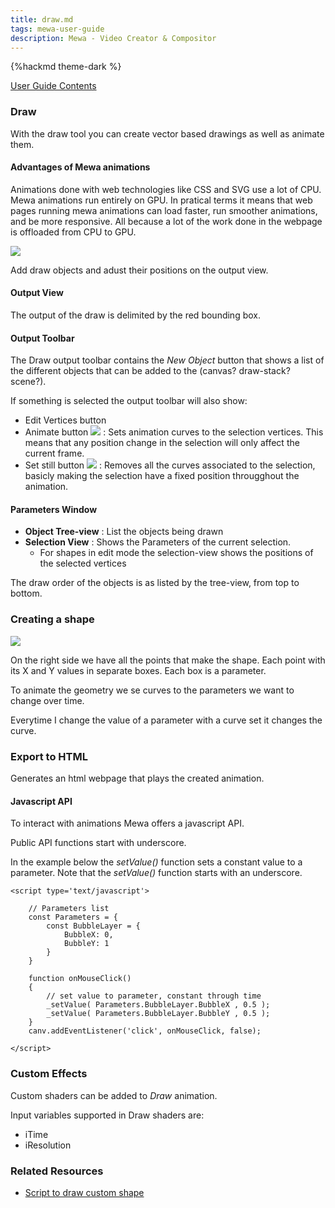 ```yaml
---
title: draw.md
tags: mewa-user-guide
description: Mewa - Video Creator & Compositor
---
```


{%hackmd theme-dark %}

[User Guide Contents](https://hackmd.io/@k--5gSDXTFSeySUer_0emQ/BJEudBf-F)

### Draw


With the draw tool you can create vector based drawings as well as animate them.

#### Advantages of Mewa animations

Animations done with web technologies like CSS and SVG use a lot of CPU. Mewa animations run entirely on GPU. In pratical terms it means that web pages running mewa animations can load faster, run smoother animations, and be more responsive. All because a lot of the work done in the webpage is offloaded from CPU to GPU.


![](https://i.imgur.com/Dk73byA.png)


Add draw objects and adust their positions on the output view.



#### Output View

The output of the draw is delimited by the red bounding box.

#### Output Toolbar

The Draw output toolbar contains the *New Object* button that shows a list of the different objects that can be added to the (canvas? draw-stack? scene?).

If something is selected the output toolbar will also show:
* Edit Vertices button
* Animate button ![](https://i.imgur.com/u3spLyO.png) : Sets animation curves to the selection vertices. This means that any position change in the selection will only affect the current frame.
* Set still button ![](https://i.imgur.com/LHmYzqT.png) : Removes all the curves associated to the selection, basicly making the selection have a fixed position througghout the animation.


#### Parameters Window

* **Object Tree-view** : List the objects being drawn
* **Selection View** : Shows the Parameters of the current selection. 
   * For shapes in edit mode the selection-view shows the positions of the selected vertices


The draw order of the objects is as listed by the tree-view, from top to bottom.

### Creating a shape

![](https://i.imgur.com/Gist6YO.png)

On the right side we have all the points that make the shape. Each point with its X and Y values in separate boxes.
Each box is a parameter.

To animate the geometry we se curves to the parameters we want to change over time.

Everytime I change the value of a parameter with a curve set it changes the curve.




### Export to HTML

Generates an html webpage that plays the created animation.

#### Javascript API

To interact with animations Mewa offers a javascript API.

Public API functions start with underscore.

In the example below the *setValue()* function sets a constant value to a parameter. Note that the *setValue()* function starts with an underscore.
```
<script type='text/javascript'>

    // Parameters list
    const Parameters = {
        const BubbleLayer = {
            BubbleX: 0,
            BubbleY: 1
        }
    }

    function onMouseClick()
    {
        // set value to parameter, constant through time
        _setValue( Parameters.BubbleLayer.BubbleX , 0.5 );
        _setValue( Parameters.BubbleLayer.BubbleY , 0.5 );
    }
    canv.addEventListener('click', onMouseClick, false);
    
</script>
```

### Custom Effects

Custom shaders can be added to *Draw* animation.

Input variables supported in Draw shaders are:

* iTime
* iResolution

### Related Resources

* [Script to draw custom shape](http://mewa.app/webstore/index.php?view=Rounded_Corners_Triangle)

